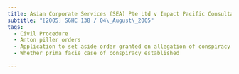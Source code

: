 ```yaml
---
title: Asian Corporate Services (SEA) Pte Ltd v Impact Pacific Consultants Pte Ltd and Others 
subtitle: "[2005] SGHC 138 / 04\_August\_2005"
tags:
  - Civil Procedure
  - Anton piller orders
  - Application to set aside order granted on allegation of conspiracy to injure applicant\'s business
  - Whether prima facie case of conspiracy established

---
```


